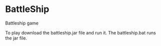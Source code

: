 # BattleShip
Battleship game

To play download the battleship.jar file and run it.
The battleship.bat runs the jar file.
